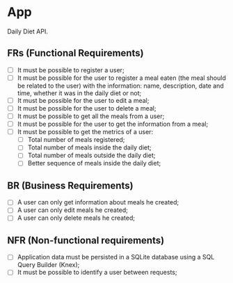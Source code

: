# App

Daily Diet API.

## FRs (Functional Requirements)

- [ ] It must be possible to register a user;
- [ ] It must be possible for the user to register a meal eaten (the meal should be related to the user) with the information: name, description, date and time, whether it was in the daily diet or not;
- [ ] It must be possible for the user to edit a meal;
- [ ] It must be possible for the user to delete a meal;
- [ ] It must be possible to get all the meals from a user;
- [ ] It must be possible for the user to get the information from a meal;
- [ ] It must be possible to get the metrics of a user:
  - [ ] Total number of meals registered;
  - [ ] Total number of meals inside the daily diet;
  - [ ] Total number of meals outside the daily diet;
  - [ ] Better sequence of meals inside the daily diet;

## BR (Business Requirements)

- [ ] A user can only get information about meals he created;
- [ ] A user can only edit meals he created;
- [ ] A user can only delete meals he created;

## NFR (Non-functional requirements)

- [ ] Application data must be persisted in a SQLite database using a SQL Query Builder (Knex);
- [ ] It must be possible to identify a user between requests;
